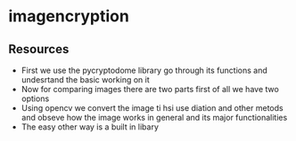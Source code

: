 # imagencryption
## Resources
- First we use the pycryptodome library go through its functions and undesrtand the basic working on it
- Now for comparing images there are two parts first of all we have two options
 -  Using opencv we convert the image ti hsi use diation and other metods and obseve  how the image works in general and its major functionalities 
 -  The easy other way is a built in libary
  
